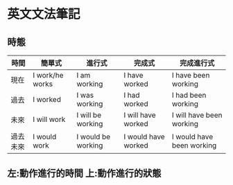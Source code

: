 # 英文文法筆記
## 時態
|  時間   | 簡單式  | 進行式   | 完成式  | 完成進行式  |
|  ----   | ----  | ----   | ----  | ----  |
| 現在    | I work/he works | I am working  | I have worked | I have been working |
| 過去    | I worked | I was working | I had worked | I had been working |
| 未來    | I will work | I will be working  | I will have worked | I will have been working |
| 過去未來| I would work | I would be working  | I would have worked | I would have been working |

## 左:動作進行的時間 上:動作進行的狀態
